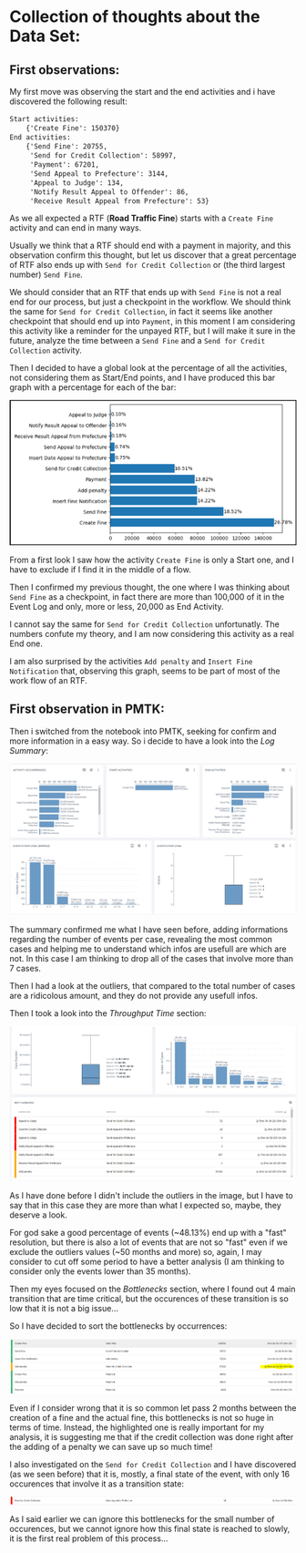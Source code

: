 # Collection of thoughts about the Data Set:

## First observations:

My first move was observing the start and the end activities and i have discovered the following result:
```
Start activities: 
    {'Create Fine': 150370}
End activities: 
    {'Send Fine': 20755,
     'Send for Credit Collection': 58997,
     'Payment': 67201, 
     'Send Appeal to Prefecture': 3144, 
     'Appeal to Judge': 134, 
     'Notify Result Appeal to Offender': 86, 
     'Receive Result Appeal from Prefecture': 53}
```
As we all expected a RTF (**Road Traffic Fine**) starts with a `Create Fine` activity and can end in many ways.

Usually we think that a RTF should end with a payment in majority, and this observation confirm this thought, but let us discover that a great percentage of RTF also ends up with `Send for Credit Collection` or (the third largest number) `Send Fine`.

We should consider that an RTF that ends up with `Send Fine` is not a real end for our process, but just a checkpoint in the workflow. We should think the same for `Send for Credit Collection`, in fact it seems like another checkpoint that should end up into `Payment`, in this moment I am considering this activity like a reminder for the unpayed RTF, but I will make it sure in the future, analyze the time between a `Send Fine` and a `Send for Credit Collection` activity.

Then I decided to have a global look at the percentage of all the activities, not considering them as Start/End points, and I have produced this bar graph with a percentage for each of the bar:

![Percentage of activities in the dataset](image.png)

From a first look I saw how the activity `Create Fine` is only a Start one, and I have to exclude if I find it in the middle of a flow.

Then I confirmed my previous thought, the one where I was thinking about `Send Fine` as a checkpoint, in fact there are more than 100,000 of it in the Event Log and only, more or less, 20,000 as End Activity.

I cannot say the same for `Send for Credit Collection` unfortunatly. The numbers confute my theory, and I am now considering this activity as a real End one.

I am also surprised by the activities `Add penalty` and `Insert Fine Notification` that, observing this graph, seems to be part of most of the work flow of an RTF.

## First observation in PMTK:

Then i switched from the notebook into PMTK, seeking for confirm and more information in a easy way. So i decide to have a look into the *Log Summary*:

![PMTK Log Summary](image-1.png)

The summary confirmed me what I have seen before, adding informations regarding the number of events per case, revealing the most common cases and helping me to understand which infos are usefull are which are not. In this case I am thinking to drop all of the cases that involve more than 7 cases. 

Then I had a look at the outliers, that compared to the total number of cases are a ridicolous amount, and they do not provide any usefull infos.

Then I took a look into the *Throughput Time* section:

![Throughput Time](image-3.png)

As I have done before I didn't include the outliers in the image, but I have to say that in this case they are more than what I expected so, maybe, they deserve a look.

For god sake a good percentage of events (~48.13%) end up with a "fast" resolution, but there is also a lot of events that are not so "fast" even if we exclude the outliers values (~50 months and more) so, again, I may consider to cut off some period to have a better analysis (I am thinking to consider only the events lower than 35 months).

Then my eyes focused on the *Bottlenecks* section, where I found out 4 main transition that are time critical, but the occurences of these transition is so low that it is not a big issue...

So I have decided to sort the bottlenecks by occurrences:

![Bottlenecks sorted for occurrences](image-4.png)

Even if I consider wrong that it is so common let pass 2 months between the creation of a fine and the actual fine, this bottlenecks is not so huge in terms of time. Instead, the highlighted one is really important for my analysis, it is suggesting me that if the credit collection was done right after the adding of a penalty we can save up so much time!

I also investigated on the `Send for Credit Collection` and I have discovered (as we seen before) that it is, mostly, a final state of the event, with only 16 occurences that involve it as a transition state:

![Send for Credit Collection as a transition state](image-5.png)

As I said earlier we can ignore this bottlenecks for the small number of occurences, but we cannot ignore how this final state is reached to slowly, it is the first real problem of this process...